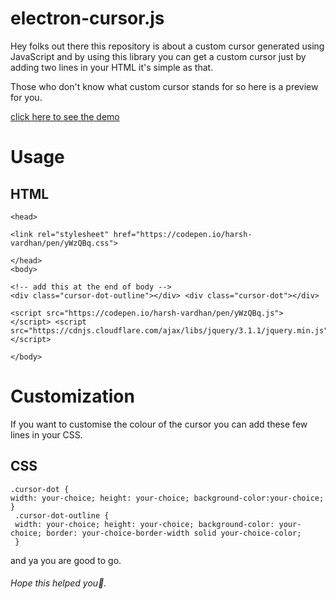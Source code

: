 # electron-cursor.js

Hey folks out there this repository is about a custom cursor generated using JavaScript and by using this library you can get a custom cursor just by adding two lines in your HTML it's simple as that.

Those who don't know what custom cursor stands for so here is a preview for you.


[click here to see the demo](https://determined-nobel-94138b.netlify.com/)

# Usage

## HTML
```
<head>

<link rel="stylesheet" href="https://codepen.io/harsh-vardhan/pen/yWzQBq.css">

</head>
<body>

<!-- add this at the end of body --> 
<div class="cursor-dot-outline"></div> <div class="cursor-dot"></div>

<script src="https://codepen.io/harsh-vardhan/pen/yWzQBq.js">
</script> <script src="https://cdnjs.cloudflare.com/ajax/libs/jquery/3.1.1/jquery.min.js"></script>

</body>
```
# Customization

If you want to customise the colour of the cursor you can add these few lines in your CSS.

## CSS

```
.cursor-dot { 
width: your-choice; height: your-choice; background-color:your-choice;
}
 .cursor-dot-outline { 
 width: your-choice; height: your-choice; background-color: your-choice; border: your-choice-border-width solid your-choice-color;
 }
```
and ya you are good to go.

###### Hope this helped you💜.

